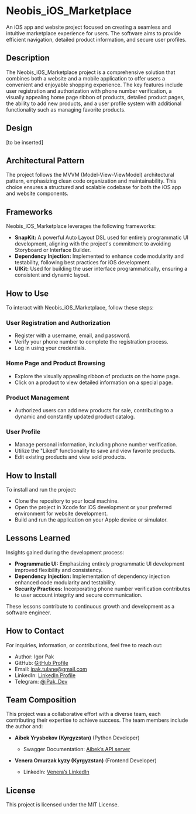 # Neobis_iOS_Marketplace

An iOS app and website project focused on creating a seamless and intuitive marketplace experience for users. The software aims to provide efficient navigation, detailed product information, and secure user profiles.

## Description

The Neobis_iOS_Marketplace project is a comprehensive solution that combines both a website and a mobile application to offer users a convenient and enjoyable shopping experience. The key features include user registration and authorization with phone number verification, a visually appealing home page ribbon of products, detailed product pages, the ability to add new products, and a user profile system with additional functionality such as managing favorite products.

## Design
[to be inserted]

## Architectural Pattern

The project follows the MVVM (Model-View-ViewModel) architectural pattern, emphasizing clean code organization and maintainability. This choice ensures a structured and scalable codebase for both the iOS app and website components.

## Frameworks

Neobis_iOS_Marketplace leverages the following frameworks:
- **SnapKit:** A powerful Auto Layout DSL used for entirely programmatic UI development, aligning with the project's commitment to avoiding Storyboard or Interface Builder.
- **Dependency Injection:** Implemented to enhance code modularity and testability, following best practices for iOS development.
- **UIKit:** Used for building the user interface programmatically, ensuring a consistent and dynamic layout.

## How to Use
To interact with Neobis_iOS_Marketplace, follow these steps:

### User Registration and Authorization
- Register with a username, email, and password.
- Verify your phone number to complete the registration process.
- Log in using your credentials.

### Home Page and Product Browsing
- Explore the visually appealing ribbon of products on the home page.
- Click on a product to view detailed information on a special page.

### Product Management
- Authorized users can add new products for sale, contributing to a dynamic and constantly updated product catalog.

### User Profile
- Manage personal information, including phone number verification.
- Utilize the "Liked" functionality to save and view favorite products.
- Edit existing products and view sold products.

## How to Install

To install and run the project:
- Clone the repository to your local machine.
- Open the project in Xcode for iOS development or your preferred environment for website development.
- Build and run the application on your Apple device or simulator.

## Lessons Learned
Insights gained during the development process:

- **Programmatic UI:** Emphasizing entirely programmatic UI development improved flexibility and consistency.
- **Dependency Injection:** Implementation of dependency injection enhanced code modularity and testability.
- **Security Practices:** Incorporating phone number verification contributes to user account integrity and secure communication.

These lessons contribute to continuous growth and development as a software engineer.

## How to Contact
For inquiries, information, or contributions, feel free to reach out:

- Author: Igor Pak
- GitHub: [GitHub Profile](https://github.com/iPakTulane)
- Email: [ipak.tulane@gmail.com](mailto:ipak.tulane@gmail.com)
- LinkedIn: [LinkedIn Profile](https://www.linkedin.com/in/igor-pak/)
- Telegram: [@iPak_Dev](https://t.me/iPak_Dev)

## Team Composition
This project was a collaborative effort with a diverse team, each contributing their expertise to achieve success. The team members include the author and:

- **Aibek Yrysbekov (Kyrgyzstan)** (Python Developer)
  - Swagger Documentation: [Aibek’s API server](https://aibek-backender.org.kg/swagger/)

- **Venera Omurzak kyzy (Kyrgyzstan)** (Frontend Developer)
  - LinkedIn: [Venera’s LinkedIn]( https://www.linkedin.com/in/veneraomurzakkyzy/)


## License
This project is licensed under the MIT License.

